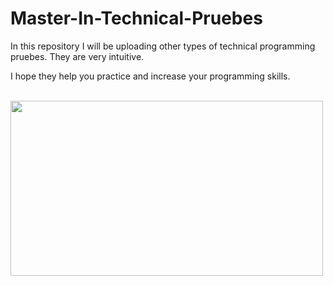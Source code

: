 # Master-In-Technical-Pruebes

In this repository I will be uploading other types of technical programming pruebes. They are very intuitive.

I hope they help you practice and increase your programming skills.

<br/> 
<img src="https://geektastic.com/uploads/coding-tests-for-interviews.jpg" align="center" height="280" width="500" />  

<br/> 